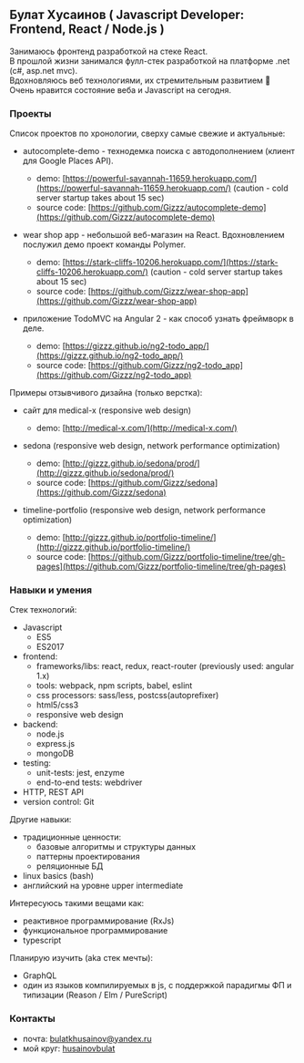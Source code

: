 ## Булат Хусаинов ( Javascript Developer: Frontend, React / Node.js )
Занимаюсь фронтенд разработкой на стеке React.  
В прошлой жизни занимался фулл-стек разработкой на платформе .net (c#, asp.net mvc).  
Вдохновляюсь веб технологиями, их стремительным развитием 🚀  
Очень нравится состояние веба и Javascript на сегодня.  

### Проекты
Список проектов по хронологии, сверху самые свежие и актуальные:  

- autocomplete-demo - технодемка поиска с автодополнением (клиент для Google Places API). 
	- demo:        [https://powerful-savannah-11659.herokuapp.com/](https://powerful-savannah-11659.herokuapp.com/) (caution - cold server startup takes about 15 sec)
	- source code: [https://github.com/Gizzz/autocomplete-demo](https://github.com/Gizzz/autocomplete-demo)  
- wear shop app - небольшой веб-магазин на React. Вдохновлением послужил демо проект команды Polymer.  
	- demo:        [https://stark-cliffs-10206.herokuapp.com/](https://stark-cliffs-10206.herokuapp.com/) (caution - cold server startup takes about 15 sec)
	- source code: [https://github.com/Gizzz/wear-shop-app](https://github.com/Gizzz/wear-shop-app)  
	
- приложение TodoMVC на Angular 2 - как способ узнать фреймворк в деле.  	
	- demo:        [https://gizzz.github.io/ng2-todo_app/](https://gizzz.github.io/ng2-todo_app/)  
	- source code: [https://github.com/Gizzz/ng2-todo_app](https://github.com/Gizzz/ng2-todo_app)  

Примеры отзывчивого дизайна (только верстка):  

- сайт для medical-x (responsive web design)
	- demo:        [http://medical-x.com/](http://medical-x.com/)

- sedona (responsive web design, network performance optimization)  
	- demo:        [http://gizzz.github.io/sedona/prod/](http://gizzz.github.io/sedona/prod/)  
	- source code: [https://github.com/Gizzz/sedona](https://github.com/Gizzz/sedona)  

- timeline-portfolio (responsive web design, network performance optimization)  
	- demo:        [http://gizzz.github.io/portfolio-timeline/](http://gizzz.github.io/portfolio-timeline/)  
	- source code: [https://github.com/Gizzz/portfolio-timeline/tree/gh-pages](https://github.com/Gizzz/portfolio-timeline/tree/gh-pages)  
    
### Навыки и умения
Стек технологий:
- Javascript  
    - ES5
    - ES2017
- frontend: 
    - frameworks/libs: react, redux, react-router (previously used: angular 1.x)
    - tools: webpack, npm scripts, babel, eslint
    - css processors: sass/less, postcss(autoprefixer)
    - html5/css3
    - responsive web design    
- backend:
    - node.js
    - express.js
    - mongoDB
- testing:  
	- unit-tests: jest, enzyme  
	- end-to-end tests: webdriver  
- HTTP, REST API
- version control: Git

Другие навыки:
- традиционные ценности:
	- базовые алгоритмы и структуры данных
	- паттерны проектирования
	- реляционные БД
- linux basics (bash)
- английский на уровне upper intermediate

Интересуюсь такими вещами как:
- реактивное программирование (RxJs)
- функциональное программирование
- typescript

Планирую изучить (aka стек мечты):
- GraphQL
- один из языков компилируемых в js, с поддержкой парадигмы ФП и типизации (Reason / Elm / PureScript)

### Контакты
- почта:    [bulatkhusainov@yandex.ru](mailto:bulatkhusainov@yandex.ru)  
- мой круг: [husainovbulat](https://moikrug.ru/husainovbulat)  
